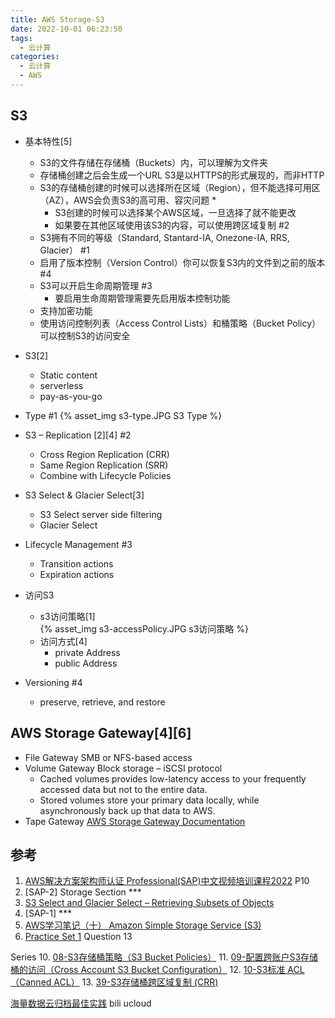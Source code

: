 ```yaml
---
title: AWS Storage-S3
date: 2022-10-01 06:23:50
tags:
  - 云计算
categories:
  - 云计算  
  - AWS
---
```


<p></p>
<!-- more -->

## S3

+ 基本特性[5]
  - S3的文件存储在存储桶（Buckets）内，可以理解为文件夹
  - 存储桶创建之后会生成一个URL
    S3是以HTTPS的形式展现的，而非HTTP
  - S3的存储桶创建的时候可以选择所在区域（Region），但不能选择可用区（AZ），AWS会负责S3的高可用、容灾问题 *
    - S3创建的时候可以选择某个AWS区域，一旦选择了就不能更改
    - 如果要在其他区域使用该S3的内容，可以使用跨区域复制  #2
  - S3拥有不同的等级（Standard, Stantard-IA, Onezone-IA, RRS, Glacier） #1
  - 启用了版本控制（Version Control）你可以恢复S3内的文件到之前的版本  #4
  - S3可以开启生命周期管理 #3
    - 要启用生命周期管理需要先启用版本控制功能
  - 支持加密功能  
  - 使用访问控制列表（Access Control Lists）和桶策略（Bucket Policy）可以控制S3的访问安全

+ S3[2]
  - Static content
  - serverless
  - pay-as-you-go

+ Type #1
{% asset_img s3-type.JPG  S3 Type %}

+ S3 – Replication [2][4] #2
  - Cross Region Replication (CRR)
  - Same Region Replication (SRR)
  - Combine with Lifecycle Policies

+ S3 Select & Glacier Select[3]
  + S3 Select 
    server side filtering
  + Glacier Select

+ Lifecycle Management #3
  - Transition actions
  - Expiration actions

+ 访问S3
  + s3访问策略[1]  
    {% asset_img s3-accessPolicy.JPG  s3访问策略 %}
  + 访问方式[4]
    - private Address
    - public Address

+ Versioning #4
  + preserve, retrieve, and restore


## AWS Storage Gateway[4][6]
+ File Gateway
  SMB or NFS-based access
+ Volume Gateway
  Block storage – iSCSI protocol
  + Cached volumes
    provides low-latency access to your frequently accessed data but not to the entire data.
  + Stored volumes 
    store your primary data locally, while asynchronously back up that data to AWS.
+ Tape Gateway
[AWS Storage Gateway Documentation](https://docs.aws.amazon.com/storagegateway/index.html)

## 参考
1. [AWS解决方案架构师认证 Professional(SAP)中文视频培训课程2022](https://www.bilibili.com/video/BV1hJ411U7vd?)  P10
2. [SAP-2] Storage Section *** 
3. [S3 Select and Glacier Select – Retrieving Subsets of Objects](https://aws.amazon.com/blogs/aws/s3-glacier-select/)
4. [SAP-1] *** 
5. [AWS学习笔记（十） Amazon Simple Storage Service (S3)](http://www.cloudbin.cn/?p=1968) 
6. [Practice Set 1]() Question 13

Series
10. [08-S3存储桶策略（S3 Bucket Policies）](https://www.iloveaws.cn/1238.html)
11. [09-配置跨账户S3存储桶的访问（Cross Account S3 Bucket Configuration）](https://www.iloveaws.cn/1361.html)
12. [10-S3标准 ACL（Canned ACL）](https://www.iloveaws.cn/1426.html)
13. [39-S3存储桶跨区域复制 (CRR)](https://www.iloveaws.cn/2428.html)

[海量数据云归档最佳实践](https://www.bilibili.com/video/BV14a4y1W77S/) bili ucloud
